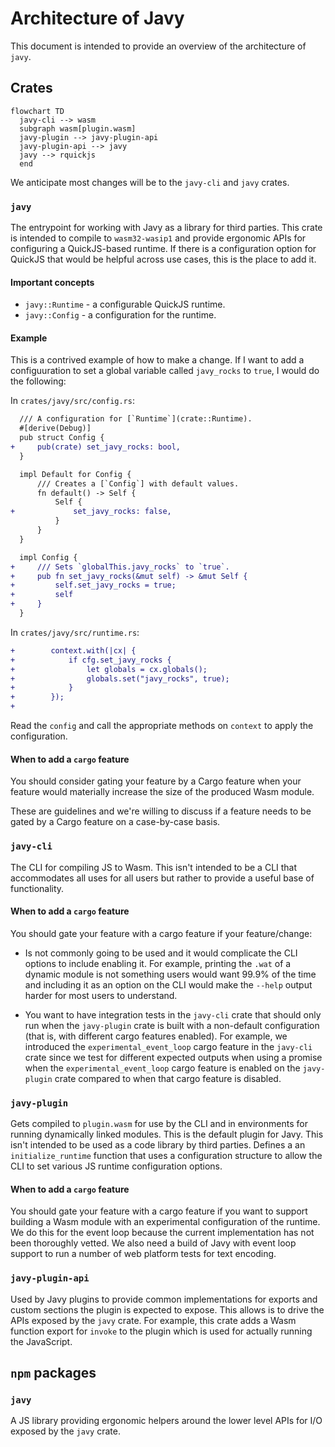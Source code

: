# Architecture of Javy

This document is intended to provide an overview of the architecture of `javy`.

## Crates

```mermaid
flowchart TD
  javy-cli --> wasm
  subgraph wasm[plugin.wasm]
  javy-plugin --> javy-plugin-api
  javy-plugin-api --> javy
  javy --> rquickjs
  end
```

We anticipate most changes will be to the `javy-cli` and `javy` crates.

### `javy`

The entrypoint for working with Javy as a library for third parties. This crate
is intended to compile to `wasm32-wasip1` and provide ergonomic APIs for
configuring a QuickJS-based runtime. If there is a configuration option for
QuickJS that would be helpful across use cases, this is the place to add it.

#### Important concepts

- `javy::Runtime` - a configurable QuickJS runtime.
- `javy::Config` - a configuration for the runtime.

#### Example

This is a contrived example of how to make a change. If I want to add
a configuuration to set a global variable called `javy_rocks` to `true`, I would
do the following:

In `crates/javy/src/config.rs`:

```diff
  /// A configuration for [`Runtime`](crate::Runtime).
  #[derive(Debug)]
  pub struct Config {
+     pub(crate) set_javy_rocks: bool,
  }

  impl Default for Config {
      /// Creates a [`Config`] with default values.
      fn default() -> Self {
          Self {
+             set_javy_rocks: false,
          }
      }
  }

  impl Config {
+     /// Sets `globalThis.javy_rocks` to `true`.
+     pub fn set_javy_rocks(&mut self) -> &mut Self {
+         self.set_javy_rocks = true;
+         self
+     }
  }
```

In `crates/javy/src/runtime.rs`:

```diff
+        context.with(|cx| {
+            if cfg.set_javy_rocks {
+                let globals = cx.globals();
+                globals.set("javy_rocks", true);
+            }
+        });
+
```


Read the `config` and call the appropriate methods on `context` to apply the
configuration.

#### When to add a `cargo` feature

You should consider gating your feature by a Cargo feature when your feature
would materially increase the size of the produced Wasm module.

These are guidelines and we're willing to discuss if a feature needs to be gated
by a Cargo feature on a case-by-case basis.

### `javy-cli`

The CLI for compiling JS to Wasm. This isn't intended to be a CLI that
accommodates all uses for all users but rather to provide a useful base of
functionality. 

#### When to add a `cargo` feature

You should gate your feature with a cargo feature if your feature/change:

- Is not commonly going to be used and it would complicate the CLI options to
  include enabling it. For example, printing the `.wat` of a dynamic module is not
  something users would want 99.9% of the time and including it as an option on
  the CLI would make the `--help` output harder for most users to understand.

- You want to have integration tests in the `javy-cli` crate that should only
  run when the `javy-plugin` crate is built with a non-default configuration (that
  is, with different cargo features enabled). For example, we introduced the
  `experimental_event_loop` cargo feature in the `javy-cli` crate since we test
  for different expected outputs when using a promise when the
  `experimental_event_loop` cargo feature is enabled on the `javy-plugin` crate
  compared to when that cargo feature is disabled.

### `javy-plugin`

Gets compiled to `plugin.wasm` for use by the CLI and in environments for
running dynamically linked modules. This is the default plugin for Javy.
This isn't intended to be used as a code library by third parties. Defines a
an `initialize_runtime` function that uses a configuration structure to
allow the CLI to set various JS runtime configuration options.

#### When to add a `cargo` feature

You should gate your feature with a cargo feature if you want to support
building a Wasm module with an experimental configuration of the runtime. We do
this for the event loop because the current implementation has not been
thoroughly vetted. We also need a build of Javy with event loop support to run
a number of web platform tests for text encoding.

### `javy-plugin-api`

Used by Javy plugins to provide common implementations for exports and custom
sections the plugin is expected to expose. This allows is to drive the APIs
exposed by the `javy` crate. For example, this crate adds a Wasm function
export for `invoke` to the plugin which is used for actually running the
JavaScript.

## `npm` packages

### `javy`

A JS library providing ergonomic helpers around the lower level APIs for I/O
exposed by the `javy` crate.

